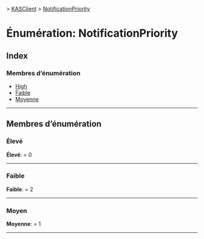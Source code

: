 [](../README.md) > [KASClient](../modules/kasclient.md) > [NotificationPriority](../enums/kasclient.notificationpriority.md)

# <a name="enumeration-notificationpriority"></a>Énumération: NotificationPriority

## <a name="index"></a>Index

### <a name="enumeration-members"></a>Membres d’énumération

* [High](kasclient.notificationpriority.md#high)
* [Faible](kasclient.notificationpriority.md#low)
* [Moyenne](kasclient.notificationpriority.md#medium)

---

## <a name="enumeration-members"></a>Membres d’énumération

<a id="high"></a>

###  <a name="high"></a>Élevé

**Élevé**: = 0

___
<a id="low"></a>

###  <a name="low"></a>Faible

**Faible**: = 2

___
<a id="medium"></a>

###  <a name="medium"></a>Moyen

**Moyenne**: = 1

___


